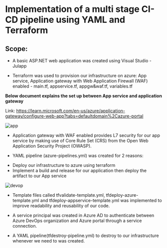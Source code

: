 # Implementation of a multi stage CI-CD pipeline using YAML and Terraform

## Scope: 

* A basic ASP.NET web application was created using Visual Studio - Julapp

* Terraform was used to provision our infrastructure on azure: App service, Application gateway with Web Application Firewall (WAF) enabled - main.tf, appservice.tf, appgw&waf.tf, variables.tf

**Below document explains the set up between App service and application gateway**

Link: https://learn.microsoft.com/en-us/azure/application-gateway/configure-web-app?tabs=defaultdomain%2Cazure-portal
 
![app](https://github.com/Jul977/CI-CD-pipeline-with-YAML-Terraform/assets/110497123/b69e5413-10b8-40d2-aa54-0df44aaf5aa4)


* Application gateway with WAF enabled provides L7 security for our app service by making use of Core Rule Set (CRS) from the Open Web Application Security Project (OWASP).
 
* YAML pipeline (azure-pipelines.yml) was created for 2 reasons:
-	Deploy our infrastructure to azure using terraform
-	Implement a build and release for our application then deploy the artifact to our App service
 
![devop](https://github.com/Jul977/CI-CD-pipeline-with-YAML-Terraform/assets/110497123/c03dae19-e3d4-4027-b5d8-6e22283dd7fd)


* Template files called tfvalidate-template.yml, tfdeploy-azure-template.yml and tfdeploy-appservice-template.yml was implemented to improve readability and reusability of our code.

* A service principal was created in Azure AD to authenticate between Azure DevOps organization and Azure portal through a service connection.

* A YAML pipeline(tfdestroy-pipeline.yml) to destroy to our infrastructure whenever we need to was created.
